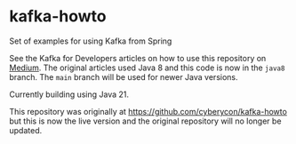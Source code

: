 # kafka-howto
Set of examples for using Kafka from Spring

See the Kafka for Developers articles on how to use this repository on [Medium](https://medium.com/@paul-the-kelly). The original articles used Java 8 and this code is now in the `java8` branch. The `main` branch will be used for newer Java versions. 

Currently building using Java 21. 

This repository was originally at <https://github.com/cyberycon/kafka-howto> but this is now the live version and the original repository will no longer be updated. 